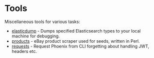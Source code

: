 # Tools

Miscellaneous tools for various tasks:

* [elasticdump](elasticdump) - Dumps specified Elasticsearch types to your local machine for debugging.
* [products](products) - eBay product scraper used for seeds, written in Perl.
* [requests](requests) - Request Phoenix from CLI forgetting about handling JWT, headers etc.
